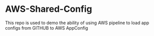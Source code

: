 # AWS-Shared-Config

This repo is used to demo the ability of using AWS pipeline to load app configs from GITHUB to AWS AppConfig
